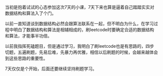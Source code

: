 当初是抱着试试的心态参加这次7天的小课，7天下来也算是逼着自己踏踏实实对数据结构和算法入了个门。

以前一直知道谈到数据结构必然会跟算法联系在一起，但不明白为什么，在学习过程中明白了数据结构和算法是相辅相成的，刷leetcode时要确定合适的数据结构和算法，才能事半功倍。

以前我指挥死磕题目，但是通过学习，我明白了刷leetcode也是有思路的，四步切题，五遍刷题，先易后难，先暴力再优雅，相信以后刷题的时候，会越来越体会到这些思路的重要性。

7天仅仅是个开始，后面还要继续坚持刷题学习。
